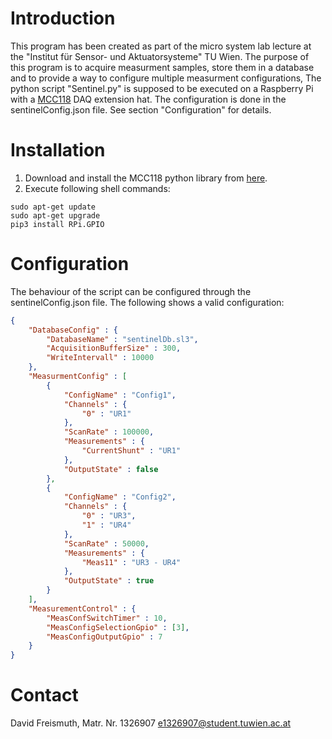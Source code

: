 # Introduction
This program has been created as part of the micro system lab lecture at the "Institut für Sensor- 
und Aktuatorsysteme" TU Wien.
The purpose of this program is to acquire measurment samples, store them in a database and to 
provide a way to configure multiple measurment configurations, The python script "Sentinel.py" 
is supposed to be executed on a Raspberry Pi with a [MCC118](https://www.mccdaq.de/DAQ-HAT/MCC-118.aspx) DAQ extension hat.
The configuration is done in the sentinelConfig.json file. See section "Configuration" for details. 

# Installation
1. Download and install the MCC118 python library from [here](https://www.mccdaq.de/daq-software/DAQ-HAT-Library.aspx).
2. Execute following shell commands:
```
sudo apt-get update
sudo apt-get upgrade
pip3 install RPi.GPIO
```

# Configuration
The behaviour of the script can be configured through the sentinelConfig.json file. The following
shows a valid configuration: 

```json
{
    "DatabaseConfig" : {
        "DatabaseName" : "sentinelDb.sl3",
        "AcquisitionBufferSize" : 300,
        "WriteIntervall" : 10000
    },
    "MeasurmentConfig" : [
        {
            "ConfigName" : "Config1",
            "Channels" : {
                "0" : "UR1"
            },
            "ScanRate" : 100000,
            "Measurements" : {
                "CurrentShunt" : "UR1"
            },
            "OutputState" : false 
        },
        {
            "ConfigName" : "Config2",
            "Channels" : {
                "0" : "UR3",
                "1" : "UR4"
            },
            "ScanRate" : 50000,
            "Measurements" : {
                "Meas11" : "UR3 - UR4"
            },
            "OutputState" : true 
        }
    ],
    "MeasurementControl" : {
        "MeasConfSwitchTimer" : 10,
        "MeasConfigSelectionGpio" : [3],
        "MeasConfigOutputGpio" : 7
    }
} 
```



# Contact
David Freismuth, Matr. Nr. 1326907
e1326907@student.tuwien.ac.at